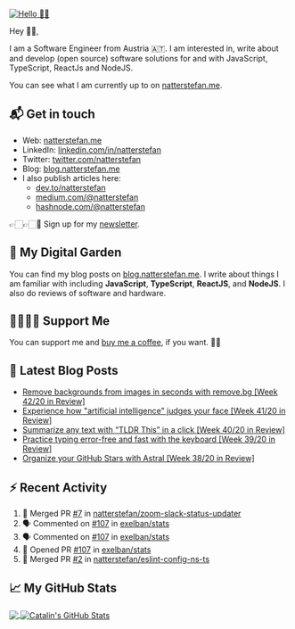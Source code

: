 [![Hello 👋🏻](https://pbs.twimg.com/profile_banners/214395203/1594729195/1500x500)][1]

Hey 👋🏻,

I am a Software Engineer from Austria 🇦🇹. I am interested in, write about and develop (open source) software solutions for and with JavaScript, TypeScript, ReactJs and NodeJS.

You can see what I am currently up to on [natterstefan.me][1].

## 📬 Get in touch

- Web: [natterstefan.me][1]
- LinkedIn: [linkedin.com/in/natterstefan][2]
- Twitter: [twitter.com/natterstefan][3]
- Blog: [blog.natterstefan.me][4]
- I also publish articles here:
  - [dev.to/natterstefan][10]
  - [medium.com/@natterstefan][6]
  - [hashnode.com/@natterstefan][7]

👉🏻👉🏻📧 Sign up for my [newsletter][5].

## 🌳 My Digital Garden

You can find my blog posts on [blog.natterstefan.me][4]. I write about things
I am familiar with including **JavaScript**, **TypeScript**, **ReactJS**, and
**NodeJS**. I also do reviews of software and hardware.

## 🤜🏻🤛🏻 Support Me

You can support me and [buy me a coffee][8], if you want. 🙏🏻

## 📕 Latest Blog Posts

<!-- BLOG-POST-LIST:START -->
- [Remove backgrounds from images in seconds with remove.bg [Week 42/20 in Review]](https://blog.natterstefan.me/remove-backgrounds-from-images-in-seconds-with-removebg-week-4220-in-review)
- [Experience how "artificial intelligence" judges your face [Week 41/20 in Review]](https://blog.natterstefan.me/experience-how-artificial-intelligence-judges-your-face-week-4120-in-review)
- [Summarize any text with “TLDR This” in a click [Week 40/20 in Review]](https://blog.natterstefan.me/summarize-any-text-with-tldr-this-in-a-click-week-4020-in-review)
- [Practice typing error-free and fast with the keyboard [Week 39/20 in Review]](https://blog.natterstefan.me/practice-typing-error-free-and-fast-with-the-keyboard-week-3920-in-review)
- [Organize your GitHub Stars with Astral  [Week 38/20 in Review]](https://blog.natterstefan.me/organize-your-github-stars-with-astral-week-3820-in-review)
<!-- BLOG-POST-LIST:END -->

## :zap: Recent Activity

<!--START_SECTION:activity-->
1. 🎉 Merged PR [#7](https://github.com/natterstefan/zoom-slack-status-updater/pull/7) in [natterstefan/zoom-slack-status-updater](https://github.com/natterstefan/zoom-slack-status-updater)
2. 🗣 Commented on [#107](https://github.com/exelban/stats/issues/107) in [exelban/stats](https://github.com/exelban/stats)
3. 🗣 Commented on [#107](https://github.com/exelban/stats/issues/107) in [exelban/stats](https://github.com/exelban/stats)
4. 💪 Opened PR [#107](https://github.com/exelban/stats/pull/107) in [exelban/stats](https://github.com/exelban/stats)
5. 🎉 Merged PR [#2](https://github.com/natterstefan/eslint-config-ns-ts/pull/2) in [natterstefan/eslint-config-ns-ts](https://github.com/natterstefan/eslint-config-ns-ts)
<!--END_SECTION:activity-->

## &#x1f4c8; My GitHub Stats

<a href="https://github.com/natterstefan/natterstefan">
  <img align="center" src="https://github-readme-stats.vercel.app/api/top-langs/?username=natterstefan&hide=java,html&title_color=ffffff&text_color=c9cacc&icon_color=2bbc8a&bg_color=1d1f21" />
</a>

<a href="https://github.com/natterstefan/natterstefan">
  <img align="center" src="https://github-readme-stats.vercel.app/api?username=natterstefan&show_icons=true&line_height=27&count_private=true&title_color=ffffff&text_color=c9cacc&icon_color=2bbc8a&bg_color=1d1f21" alt="Catalin's GitHub Stats" />
</a>

[1]: https://natterstefan.me/?utm_source=github.com&utm_medium=gh-profile-natterstefan&utm_campaign=natterstefan
[2]: https://www.linkedin.com/in/natterstefan
[3]: https://www.twitter.com/natterstefan
[4]: https://blog.natterstefan.me
[5]: https://newsletter.natterstefan.me?utm_source=github.com&utm_medium=gh-profile-natterstefan&utm_campaign=natterstefan
[6]: https://medium.com/@natterstefan
[7]: https://hashnode.com/@natterstefan
[8]: https://nttr.st/2QoQhEb
[9]: https://nttr.st/2YEatXb
[10]: https://dev.to/natterstefan
